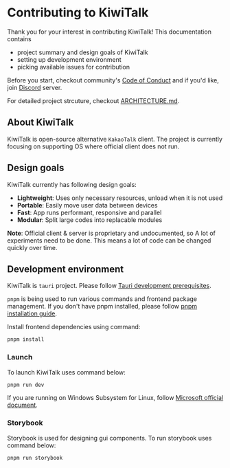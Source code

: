 # Contributing to KiwiTalk
Thank you for your interest in contributing KiwiTalk!
This documentation contains
- project summary and design goals of KiwiTalk
- setting up development environment
- picking available issues for contribution

Before you start, checkout community's [Code of Conduct](./CODE_OF_CONDUCT.md)
and if you'd like, join [Discord](https://discord.gg/vVs8WVY3y6) server.

For detailed project strcuture, checkout [ARCHITECTURE.md](./ARCHITECTURE.md).

## About KiwiTalk
KiwiTalk is open-source alternative `KakaoTalk` client.
The project is currently focusing on supporting OS where official client does not run.

## Design goals
KiwiTalk currently has following design goals:
- **Lightweight**: Uses only necessary resources, unload when it is not used
- **Portable**: Easily move user data between devices
- **Fast**: App runs performant, responsive and parallel
- **Modular**: Split large codes into replacable modules

**Note**: Official client & server is proprietary and undocumented, so
A lot of experiments need to be done.
This means a lot of code can be changed quickly over time.

## Development environment
KiwiTalk is `tauri` project. Please follow [Tauri development prerequisites](https://tauri.app/v1/guides/getting-started/prerequisites/).

`pnpm` is being used to run various commands and frontend package management.
If you don't have pnpm installed, please follow [pnpm installation guide](https://pnpm.io/installation).

Install frontend dependencies using command:
```sh
pnpm install
```

### Launch
To launch KiwiTalk uses command below:
```sh
pnpm run dev
```

If you are running on Windows Subsystem for Linux, follow [Microsoft official document](https://learn.microsoft.com/en-US/windows/wsl/tutorials/gui-apps).

### Storybook
Storybook is used for designing gui components.
To run storybook uses command below:
```sh
pnpm run storybook
```
